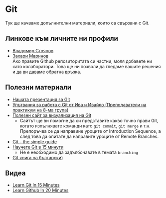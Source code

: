 # Git

Тук ще качваме допълнителни материали, които са свързани с Git.

## Линкове към личните ни профили

* [Владимир Стоянов](https://github.com/vladi2703)  
* [Захари Маринов](https://github.com/Zahari-M) \
Ако правите Github репозиторитата си частни, моля добавете ни като колаборатори. Това ще ни позволи да гледаме вашите решения и да ви даваме обратна връзка.

## Полезни материали

* [Нашата презентация за Git](https://slides.com/vladistoyanov/deck-065e5e)
* [Упътвания за работа с Git от Ива и Ивайло (Преподаватели на практикум на 8-ма група)](https://github.com/ivkaradzhova/FMI_OOP_2022-23/tree/master/Git)
* [Полезен сайт за визуализация на Git](https://learngitbranching.js.org/)
  * Сайтът ще ви помогне да си представите какво точно прави Git, когато изпълнявате команди като `git commit`, `git merge` и т.н. Препоръчва се да направине уроците от Introduction Sequence, а след това да опитате да направите уроците от Remote Branches.
* [Git - the simple guide](http://rogerdudler.github.io/git-guide/)
* [Научете Git в 15 минути](http://try.github.io/levels/1/challenges/1)
  * Не е необходимо да задълбочавате в темата `branching`
* [Git книга на български)](http://www.git-scm.com/book/bg/v2)

## Видеа

* [Learn Git In 15 Minutes](https://www.youtube.com/watch?v=USjZcfj8yxE)
* [Learn Github In 20 Minutes](https://www.youtube.com/watch?v=nhNq2kIvi9s&t=675s)
